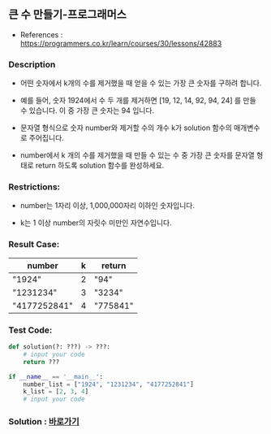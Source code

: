 ## 큰 수 만들기-프로그래머스

* References : https://programmers.co.kr/learn/courses/30/lessons/42883

### Description

* 어떤 숫자에서 k개의 수를 제거했을 때 얻을 수 있는 가장 큰 숫자를 구하려 합니다.

* 예를 들어, 숫자 1924에서 수 두 개를 제거하면 [19, 12, 14, 92, 94, 24] 를 만들 수 있습니다. 이 중 가장 큰 숫자는 94 입니다.

* 문자열 형식으로 숫자 number와 제거할 수의 개수 k가 solution 함수의 매개변수로 주어집니다. 

* number에서 k 개의 수를 제거했을 때 만들 수 있는 수 중 가장 큰 숫자를 문자열 형태로 return 하도록 solution 함수를 완성하세요.

### Restrictions:

* number는 1자리 이상, 1,000,000자리 이하인 숫자입니다.

* k는 1 이상 number의 자릿수 미만인 자연수입니다.

### Result Case:

| number | k | return |
|---|---|---|
| "1924" | 2 | "94" |
| "1231234" | 3 | "3234" |
| "4177252841" | 4 | "775841" |

### Test Code:
```python
def solution(?: ???) -> ???:
    # input your code
    return ???

if __name__ == '__main__':
    number_list = ["1924", "1231234", "4177252841"]
    k_list = [2, 3, 4]
    # input your code
```

### Solution : [바로가기](https://github.com/takhyun12/Algorithm-Essential-Training/blob/main/Solutions/large_number.py)
